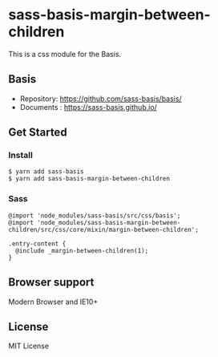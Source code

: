 # sass-basis-margin-between-children
This is a css module for the Basis.

## Basis
* Repository: https://github.com/sass-basis/basis/
* Documents : https://sass-basis.github.io/

## Get Started

### Install
```
$ yarn add sass-basis
$ yarn add sass-basis-margin-between-children
```

### Sass
```
@import 'node_modules/sass-basis/src/css/basis';
@import 'node_modules/sass-basis-margin-between-children/src/css/core/mixin/margin-between-children';

.entry-content {
  @include _margin-between-children(1);
}
```

## Browser support
Modern Browser and IE10+

## License
MIT License
